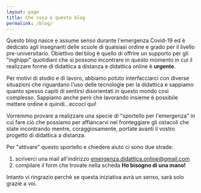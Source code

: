 ```yaml
---
layout: page
title: Che cosa è questo blog
permalink: /blog/
---
```


Questo blog nasce e assume senso durante l'emergenza Covid-19 ed è dedicato agli insegnanti delle scuole di qualsiasi ordine e grado per il livello pre-universitario.
Obiettivo del blog è quello di offrire un supporto per gli "inghippi" quotidiani che si possono incontrare in questo momento in cui il realizzare forme di didattica a distanza e didattica online è **urgente**. 

Per motivi di studio e di lavoro, abbiamo potuto interfacciarci con diverse situazioni che riguardano l'uso delle tecnologie per la didattica e sappiamo quanto spesso capiti di sentirsi disorientati in questo mondo così complesso. Sappiamo anche però che lavorando insieme è possibile mettere ordine e quindi...eccoci qui!

Vorremmo provare a realizzare una specie di "sportello per l'emergenza" in cui fare ciò che possiamo per affiancarvi nel fronteggiare gli ostacoli che state incontrando mentre, coraggiosamente, portate avanti il vostro progetto di didattica a distanza.

Per "attivare" questo sportello e chiedere aiuto ci sono due strade:
1) scriverci una mail all'indirizzo emergenza.didattica.online@gmail.com
2) compilare il form che trovate nella scheda **Ho bisogno di una mano!**

Intanto vi ringrazio perchè se questa iniziativa avrà un senso, sarà solo grazie a voi.
